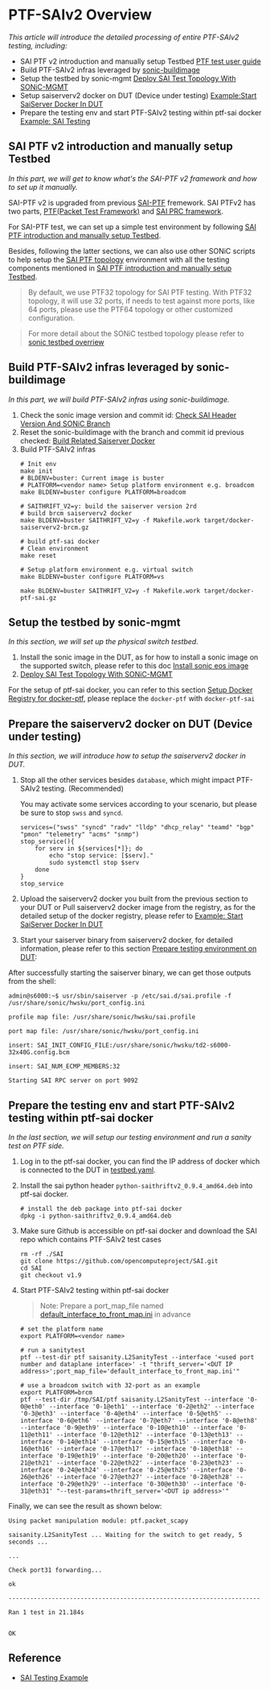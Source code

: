 # PTF-SAIv2 Overview

*This article will introduce the detailed processing of entire PTF-SAIv2 testing, including:*

* SAI PTF v2 introduction and manually setup Testbed [PTF test user guide](SAI_PTF_user-guide.md)
* Build PTF-SAIv2 infras leveraged by [sonic-buildimage](https://github.com/Azure/sonic-buildimage)
* Setup the testbed by sonic-mgmt [Deploy SAI Test Topology With SONiC-MGMT](DeploySAITestTopologyWithSONiC-MGMT.md)
* Setup saiserverv2 docker on DUT (Device under testing) [Example:Start SaiServer Docker In DUT](ExampleStartSaiServerDockerInDUT.md)
* Prepare the testing env and start PTF-SAIv2 testing within ptf-sai docker [Example: SAI Testing](SAI.Example.md)

## SAI PTF v2 introduction and manually setup Testbed
*In this part, we will get to know what's the SAI-PTF v2 framework and how to set up it manually.*

SAI-PTF v2 is upgraded from previous [SAI-PTF](../../test/saithrift/README.md) fremework.
SAI PTFv2 has two parts, [PTF(Packet Test Framework)](https://github.com/p4lang/ptf) and [SAI PRC framework](../../meta/rpc/README.md).

For SAI-PTF test, we can set up a simple test environment by following [SAI PTF introduction and manually setup Testbed](SAI_PTF_user-guide.md).

Besides, following the latter sections, we can also use other SONiC scripts to help setup the [SAI PTF topology](https://github.com/sonic-net/sonic-mgmt/blob/master/docs/testbed/README.testbed.Overview.md#ptf-type-topology) environment with all the testing components mentioned in [SAI PTF introduction and manually setup Testbed](SAI_PTF_user-guide.md).

 > By default, we use PTF32 topology for SAI PTF testing. With PTF32 topology, it will use 32 ports, if needs to test against more ports, like 64 ports, please use the PTF64 topology or other customized configuration.

  > For more detail about the SONiC testbed topology please refer to [sonic testbed overriew](https://github.com/sonic-net/sonic-mgmt/blob/master/docs/testbed/README.testbed.Overview.md)

## Build PTF-SAIv2 infras leveraged by sonic-buildimage
*In this part, we will build PTF-SAIv2 infras using sonic-buildimage.*

1. Check the sonic image version and commit id: [Check SAI Header Version And SONiC Branch](ExampleCheckSonicVersionAndBuildSaiserverDocker.md#check-sonic-version)
2. Reset the sonic-buildimage with the branch and commit id previous checked: [Build Related Saiserver Docker](ExampleCheckSonicVersionAndBuildSaiserverDocker.md#build-related-saiserver-docker)
3. Build PTF-SAIv2 infras 
    ```
    # Init env
    make init
    # BLDENV=buster: Current image is buster
    # PLATFORM=<vendor name> Setup platform environment e.g. broadcom
    make BLDENV=buster configure PLATFORM=broadcom

    # SAITHRIFT_V2=y: build the saiserver version 2rd
    # build brcm saiserverv2 docker 
    make BLDENV=buster SAITHRIFT_V2=y -f Makefile.work target/docker-saiserverv2-brcm.gz

    # build ptf-sai docker
    # Clean environment
    make reset

    # Setup platform environment e.g. virtual switch
    make BLDENV=buster configure PLATFORM=vs

    make BLDENV=buster SAITHRIFT_V2=y -f Makefile.work target/docker-ptf-sai.gz
    ```
 
## Setup the testbed by sonic-mgmt

*In this section, we will set up the physical switch testbed.*
1. Install the sonic image in the DUT, as for how to install a sonic image on the supported switch, please refer to this doc [Install sonic eos image](https://github.com/Azure/SONiC/wiki/Quick-Start#install-sonic-eos-image)
2. [Deploy SAI Test Topology With SONiC-MGMT](DeploySAITestTopologyWithSONiC-MGMT.md)

For the setup of ptf-sai docker, you can refer to this section [Setup Docker Registry for docker-ptf](https://github.com/Azure/sonic-mgmt/blob/master/docs/testbed/README.testbed.Setup.md#setup-docker-registry-for-docker-ptf), please replace the `docker-ptf` with `docker-ptf-sai` 

## Prepare the saiserverv2 docker on DUT (Device under testing)
*In this section, we will introduce how to setup the saiserverv2 docker in DUT.*
1. Stop all the other services besides `database`, which might impact PTF-SAIv2 testing. (Recommended)
 
   You may activate some services according to your scenario, but please be sure to stop `swss` and `syncd`.
    ```shell
    services=("swss" "syncd" "radv" "lldp" "dhcp_relay" "teamd" "bgp" "pmon" "telemetry" "acms" "snmp")
    stop_service(){
        for serv in ${services[*]}; do
            echo "stop service: [$serv]."
            sudo systemctl stop $serv
        done
    }
    stop_service
    ```
3. Upload the saiserverv2 docker you built from the previous section to your DUT or Pull saiserverv2 docker image from the registry, as for the detailed setup of the docker registry, please refer to [Example: Start SaiServer Docker In DUT](ExampleStartSaiServerDockerInDUT.md)  

4. Start your saiserver binary from saiserverv2 docker, for detailed information, please refer to this section [Prepare testing environment on DUT](SAI.Example.md#prepare-testing-environment-on-dut):
    
After successfully starting the saiserver binary, we can get those outputs from the shell:
```
admin@s6000:~$ usr/sbin/saiserver -p /etc/sai.d/sai.profile -f /usr/share/sonic/hwsku/port_config.ini 

profile map file: /usr/share/sonic/hwsku/sai.profile 

port map file: /usr/share/sonic/hwsku/port_config.ini 

insert: SAI_INIT_CONFIG_FILE:/usr/share/sonic/hwsku/td2-s6000-32x40G.config.bcm 

insert: SAI_NUM_ECMP_MEMBERS:32 

Starting SAI RPC server on port 9092 
```

## Prepare the testing env and start PTF-SAIv2 testing within ptf-sai docker
*In the last section, we will setup our testing environment and run a sanity test on PTF side.*

1. Log in to the ptf-sai docker, you can find the IP address of docker which is connected to the DUT in [testbed.yaml](https://github.com/Azure/sonic-mgmt/blob/master/ansible/testbed.yaml).  
2. Install the sai python header `python-saithriftv2_0.9.4_amd64.deb` into ptf-sai docker.
    ```
    # install the deb package into ptf-sai docker
    dpkg -i python-saithriftv2_0.9.4_amd64.deb          
    ```
3. Make sure Github is accessible on ptf-sai docker and download the SAI repo which contains PTF-SAIv2 test cases 
    ```
    rm -rf ./SAI
    git clone https://github.com/opencomputeproject/SAI.git
    cd SAI
    git checkout v1.9
    ```

4. Start PTF-SAIv2 testing within ptf-sai docker
   
   > Note: Prepare a port_map_file named [default_interface_to_front_map.ini](https://github.com/opencomputeproject/SAI/blob/master/test/saithrift/src/msn_2700/default_interface_to_front_map.ini) in advance 
    ```shell
    # set the platform name
    export PLATFORM=<vendor name>

    # run a sanitytest
    ptf --test-dir ptf saisanity.L2SanityTest --interface '<used port number and dataplane interface>' -t "thrift_server='<DUT IP address>';port_map_file='default_interface_to_front_map.ini'"

    # use a broadcom switch with 32-port as an example 
   export PLATFORM=brcm
   ptf --test-dir /tmp/SAI/ptf saisanity.L2SanityTest --interface '0-0@eth0' --interface '0-1@eth1' --interface '0-2@eth2' --interface '0-3@eth3' --interface '0-4@eth4' --interface '0-5@eth5' --interface '0-6@eth6' --interface '0-7@eth7' --interface '0-8@eth8' --interface '0-9@eth9' --interface '0-10@eth10' --interface '0-11@eth11' --interface '0-12@eth12' --interface '0-13@eth13' --interface '0-14@eth14' --interface '0-15@eth15' --interface '0-16@eth16' --interface '0-17@eth17' --interface '0-18@eth18' --interface '0-19@eth19' --interface '0-20@eth20' --interface '0-21@eth21' --interface '0-22@eth22' --interface '0-23@eth23' --interface '0-24@eth24' --interface '0-25@eth25' --interface '0-26@eth26' --interface '0-27@eth27' --interface '0-28@eth28' --interface '0-29@eth29' --interface '0-30@eth30' --interface '0-31@eth31' "--test-params=thrift_server='<DUT ip address>'"
    ```
Finally, we can see the result as shown below:

```
Using packet manipulation module: ptf.packet_scapy 

saisanity.L2SanityTest ... Waiting for the switch to get ready, 5 seconds ... 

...

Check port31 forwarding... 

ok 

---------------------------------------------------------------------- 

Ran 1 test in 21.184s 
 

OK 
```

## Reference

* [SAI Testing Example](SAI.Example.md)
